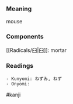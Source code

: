 ### Meaning

mouse

### Components

[[Radicals/臼|臼]]: mortar

### Readings

```
- Kunyomi: ねずみ, ねず
- Onyomi: 
```

#kanji